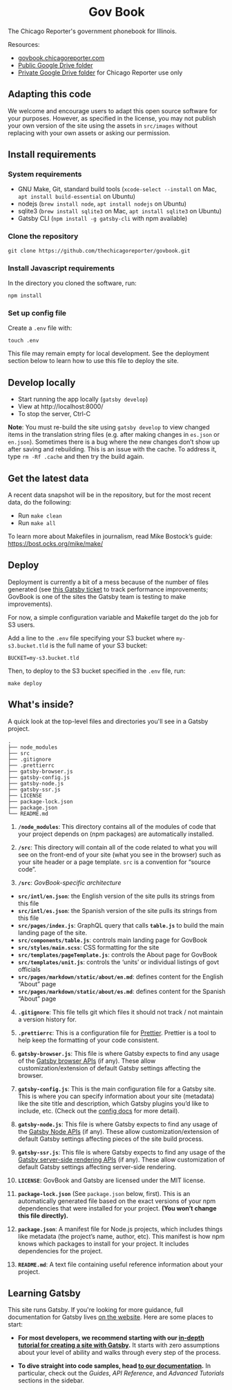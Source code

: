 <h1 align="center">
    Gov Book
</h1>

The Chicago Reporter's government phonebook for Illinois.

Resources:

* [govbook.chicagoreporter.com](https://govbook.chicagoreporter.com)
* [Public Google Drive folder](https://drive.google.com/open?id=1TOPJV777cxm63pN56ujRelKA9F-RymzG)
* [Private Google Drive folder](https://drive.google.com/drive/folders/19VgPYMBrVSXkCXu_cbm3XAdcvp7SVuvm) for Chicago Reporter use only

## Adapting this code

We welcome and encourage users to adapt this open source software for your purposes. However, as specified in the license, you may not publish your own version of the site using the assets in `src/images` without replacing with your own assets or asking our permission.

## Install requirements

### System requirements

* GNU Make, Git, standard build tools (`xcode-select --install` on Mac, `apt install build-essential` on Ubuntu)
* nodejs (`brew install node`, `apt install nodejs` on Ubuntu)
* sqlite3 (`brew install sqlite3` on Mac, `apt install sqlite3` on Ubuntu)
* Gatsby CLI (`npm install -g gatsby-cli` with npm available)

### Clone the repository

```
git clone https://github.com/thechicagoreporter/govbook.git
```

### Install Javascript requirements

In the directory you cloned the software, run:

```
npm install
```

### Set up config file

Create a `.env` file with:

```
touch .env
```

This file may remain empty for local development. See the deployment section below to learn how to use this file to deploy the site.

## Develop locally

* Start running the app locally (`gatsby develop`)
* View at http://localhost:8000/
* To stop the server, Ctrl-C

**Note**: You must re-build the site using `gatsby develop` to view changed items in the translation string files (e.g. after making changes in `es.json` or `en.json`). Sometimes there is a bug where the new changes don’t show up after saving and rebuilding. This is an issue with the cache. To address it, type `rm -Rf .cache` and then try the build again.

## Get the latest data

A recent data snapshot will be in the repository, but for the most recent data, do the following:

* Run `make clean`
* Run `make all`

To learn more about Makefiles in journalism, read Mike Bostock’s guide: https://bost.ocks.org/mike/make/

## Deploy

Deployment is currently a bit of a mess because of the number of files generated (see [this Gatsby ticket](https://github.com/gatsbyjs/gatsby/issues/19512) to track performance improvements; GovBook is one of the sites the Gatsby team is testing to make improvements).

For now, a simple configuration variable and Makefile target do the job for S3 users.

Add a line to the `.env` file specifying your S3 bucket where `my-s3.bucket.tld` is the full name of your S3 bucket:

```
BUCKET=my-s3.bucket.tld
```

Then, to deploy to the S3 bucket specified in the `.env` file, run:

```
make deploy
```

## What's inside?

A quick look at the top-level files and directories you'll see in a Gatsby project.

    .
    ├── node_modules
    ├── src
    ├── .gitignore
    ├── .prettierrc
    ├── gatsby-browser.js
    ├── gatsby-config.js
    ├── gatsby-node.js
    ├── gatsby-ssr.js
    ├── LICENSE
    ├── package-lock.json
    ├── package.json
    └── README.md

1.  **`/node_modules`**: This directory contains all of the modules of code that your project depends on (npm packages) are automatically installed.

2.  **`/src`**: This directory will contain all of the code related to what you will see on the front-end of your site (what you see in the browser) such as your site header or a page template. `src` is a convention for “source code”.

3. **`/src`**: _GovBook-specific architecture_

  * **`src/intl/en.json`**: the English version of the site pulls its strings from this file 
  * **`src/intl/es.json`**: the Spanish version of the site pulls its strings from this file 
  * **`src/pages/index.js`**: GraphQL query that calls **`table.js`** to build the main landing page of the site.
  * **`src/components/table.js`**: controls main landing page for GovBook
  * **`src/styles/main.scss`**: CSS formatting for the site
  * **`src/templates/pageTemplate.js`**: controls the About page for GovBook
  * **`src/templates/unit.js`**: controls the ‘units’ or individual listings of govt officials
  * **`src/pages/markdown/static/about/en.md`**:  defines content for the English “About” page
  * **`src/pages/markdown/static/about/es.md`**:  defines content for the Spanish “About” page

4.  **`.gitignore`**: This file tells git which files it should not track / not maintain a version history for.

5.  **`.prettierrc`**: This is a configuration file for [Prettier](https://prettier.io/). Prettier is a tool to help keep the formatting of your code consistent.

6.  **`gatsby-browser.js`**: This file is where Gatsby expects to find any usage of the [Gatsby browser APIs](https://www.gatsbyjs.org/docs/browser-apis/) (if any). These allow customization/extension of default Gatsby settings affecting the browser.

7.  **`gatsby-config.js`**: This is the main configuration file for a Gatsby site. This is where you can specify information about your site (metadata) like the site title and description, which Gatsby plugins you’d like to include, etc. (Check out the [config docs](https://www.gatsbyjs.org/docs/gatsby-config/) for more detail).

8.  **`gatsby-node.js`**: This file is where Gatsby expects to find any usage of the [Gatsby Node APIs](https://www.gatsbyjs.org/docs/node-apis/) (if any). These allow customization/extension of default Gatsby settings affecting pieces of the site build process.

9.  **`gatsby-ssr.js`**: This file is where Gatsby expects to find any usage of the [Gatsby server-side rendering APIs](https://www.gatsbyjs.org/docs/ssr-apis/) (if any). These allow customization of default Gatsby settings affecting server-side rendering.

10.  **`LICENSE`**: GovBook and Gatsby are licensed under the MIT license.

12. **`package-lock.json`** (See `package.json` below, first). This is an automatically generated file based on the exact versions of your npm dependencies that were installed for your project. **(You won’t change this file directly).**

13. **`package.json`**: A manifest file for Node.js projects, which includes things like metadata (the project’s name, author, etc). This manifest is how npm knows which packages to install for your project. It includes dependencies for the project.

14. **`README.md`**: A text file containing useful reference information about your project.

## Learning Gatsby

This site runs Gatsby. If you're looking for more guidance, full documentation for Gatsby lives [on the website](https://www.gatsbyjs.org/). Here are some places to start:

- **For most developers, we recommend starting with our [in-depth tutorial for creating a site with Gatsby](https://www.gatsbyjs.org/tutorial/).** It starts with zero assumptions about your level of ability and walks through every step of the process.

- **To dive straight into code samples, head [to our documentation](https://www.gatsbyjs.org/docs/).** In particular, check out the _Guides_, _API Reference_, and _Advanced Tutorials_ sections in the sidebar.

